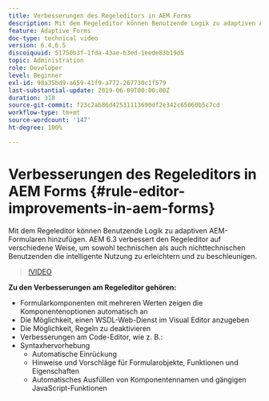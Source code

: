 ```yaml
---
title: Verbesserungen des Regeleditors in AEM Forms
description: Mit dem Regeleditor können Benutzende Logik zu adaptiven AEM-Formularen hinzufügen. AEM 6.3 verbessert den Regeleditor auf verschiedene Weise, um sowohl technischen als auch nichttechnischen Benutzenden die intelligente Nutzung zu erleichtern und zu beschleunigen.
feature: Adaptive Forms
doc-type: technical video
version: 6.4,6.5
discoiquuid: 51750b3f-1fda-43ae-b3ed-1eede83b19d5
topic: Administration
role: Developer
level: Beginner
exl-id: 98a35bd9-a659-41f9-a772-267730c1f579
last-substantial-update: 2019-06-09T00:00:00Z
duration: 318
source-git-commit: f23c2ab86d42531113690df2e342c65060b5c7cd
workflow-type: tm+mt
source-wordcount: '147'
ht-degree: 100%

---
```


# Verbesserungen des Regeleditors in AEM Forms {#rule-editor-improvements-in-aem-forms}

Mit dem Regeleditor können Benutzende Logik zu adaptiven AEM-Formularen hinzufügen. AEM 6.3 verbessert den Regeleditor auf verschiedene Weise, um sowohl technischen als auch nichttechnischen Benutzenden die intelligente Nutzung zu erleichtern und zu beschleunigen.

>[!VIDEO](https://video.tv.adobe.com/v/19653?quality=12&learn=on)

**Zu den Verbesserungen am Regeleditor gehören:**

* Formularkomponenten mit mehreren Werten zeigen die Komponentenoptionen automatisch an
* Die Möglichkeit, einen WSDL-Web-Dienst im Visual Editor anzugeben
* Die Möglichkeit, Regeln zu deaktivieren
* Verbesserungen am Code-Editor, wie z. B.:
* Syntaxhervorhebung
   * Automatische Einrückung
   * Hinweise und Vorschläge für Formularobjekte, Funktionen und Eigenschaften
   * Automatisches Ausfüllen von Komponentennamen und gängigen JavaScript-Funktionen
